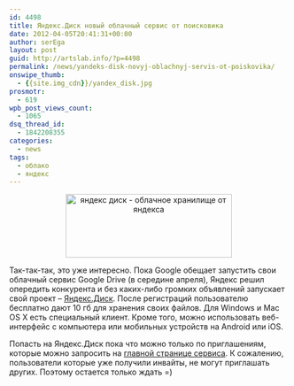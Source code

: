 ```yaml
---
id: 4498
title: Яндекс.Диск новый облачный сервис от поисковика
date: 2012-04-05T20:41:31+00:00
author: serEga
layout: post
guid: http://artslab.info/?p=4498
permalink: /news/yandeks-disk-novyj-oblachnyj-servis-ot-poiskovika/
onswipe_thumb:
  - {{site.img_cdn}}/yandex_disk.jpg
prosmotr:
  - 619
wpb_post_views_count:
  - 1065
dsq_thread_id:
  - 1842208355
categories:
  - news
tags:
  - облако
  - яндекс
---
```

<center>
  <a href="{{site.img_cdn}}/yandex_disk.jpg"><img src="{{site.img_cdn}}/yandex_disk-300x115.jpg" alt="яндекс диск - облачное хранилище от яндекса" title="yandex_disk" width="300" height="115" class="aligncenter size-medium wp-image-4499" srcset="{{site.img_cdn}}/yandex_disk-300x115.jpg 300w, {{site.img_cdn}}/yandex_disk.jpg 995w" sizes="(max-width: 300px) 100vw, 300px" /></a>
</center>

Так-так-так, это уже интересно. Пока Google обещает запустить свои облачный сервис Google Drive (в середине апреля), Яндекс решил опередить конкурента и без каких-либо громких объявлений запускает свой проект &#8211; [Яндекс.Диск](http://disk.yandex.ru/). После регистраций пользователю бесплатно дают 10 гб для хранения своих файлов. Для Windows и Mac OS X есть специальный клиент. Кроме того, можно использовать веб-интерфейс с компьютера или мобильных устройств на Android или iOS.</br >

Попасть на Яндекс.Диск пока что можно только по приглашениям, которые можно запросить на [главной странице сервиса](http://disk.yandex.ru/). К сожалению, пользователи которые уже получили инвайты, не могут приглашать других. Поэтому остается только ждать =)